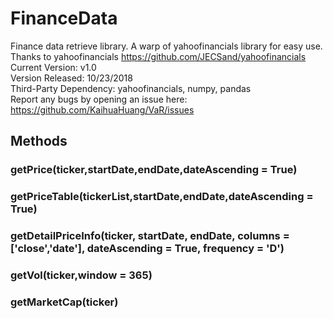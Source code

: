 # FinanceData  
Finance data retrieve library. A warp of yahoofinancials library for easy use. Thanks to yahoofinancials https://github.com/JECSand/yahoofinancials  
Current Version: v1.0  
Version Released: 10/23/2018  
Third-Party Dependency: yahoofinancials, numpy, pandas  
Report any bugs by opening an issue here: https://github.com/KaihuaHuang/VaR/issues  
## Methods
### getPrice(ticker,startDate,endDate,dateAscending = True)
### getPriceTable(tickerList,startDate,endDate,dateAscending = True)
### getDetailPriceInfo(ticker, startDate, endDate, columns = ['close','date'], dateAscending = True, frequency = 'D')
### getVol(ticker,window = 365)
### getMarketCap(ticker)


